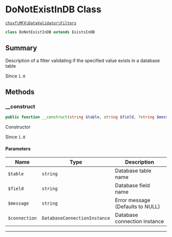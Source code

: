 # DoNotExistInDB Class

[`chsxf\MFX\DataValidator\Filters`](API-Namespace-DataValidator_Filters)

```php
class DoNotExistInDB extends ExistsInDB
```

## Summary

Description of a filter validating if the specified value exists in a database table

Since `1.0`

## Methods

### __construct

```php
public function __construct(string $table, string $field, ?string $message, DatabaseConnectionInstance $connection)
```

Constructor

Since `1.0`

#### Parameters

| Name          | Type                         | Description                      |
| ------------- | ---------------------------- | -------------------------------- |
| `$table`      | `string`                     | Database table name              |
| `$field`      | `string`                     | Database field name              |
| `$message`    | `string`                     | Error message (Defaults to NULL) |
| `$connection` | `DatabaseConnectionInstance` | Database connection instance     |

---

